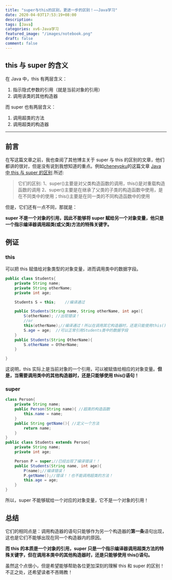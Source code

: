 ```yaml
---
title: "super与this的区别，更进一步的区别！——Java学习"
date: 2020-04-03T17:53:19+08:00
description:
tags: [Java]
categories: xv6-Java学习
featured_image: "/images/notebook.png"
draft: false
comment: false
---
```


## this 与 super 的含义

在 Java 中，this 有两层含义：

1. 指示隐式参数的引用（就是当前对象的引用）
2. 调用该类的其他构造器

而 super 也有两层含义：

1. 调用超类的方法
2. 调用超类的构造器

---

## 前言

在写这篇文章之前，我也查阅了其他博主关于 super 与 this 的区别的文章，他们都讲的很对，但是没有说到我想知道的重点。例如[cheneypku](https://me.csdn.net/zuoyang1990)的这篇文章 [Java 中 this 与 super 的区别](https://blog.csdn.net/zuoyang1990/article/details/53471494) 所述:

> 它们的区别:
> 1、super()主要是对父类构造函数的调用，this()是对重载构造函数的调用
> 2、super()主要是在继承了父类的子类的构造函数中使用，是在不同类中的使用；this()主要是在同一类的不同构造函数中的使用

但是，它们还有一点不同，那就是：

**super 不是一个对象的引用，因此不能够将 super 赋给另一个对象变量，他只是一个指示编译器调用超类(或父类)方法的特殊关键字。**

## 例证

### this

可以把 this 赋值给对象类型的对象变量，进而调用类中的数据字段。

```java
public class Students{
    private String name;
    private String otherName;
    private int age;

    Students S = this;    //编译通过

    public Students(String name, String otherName, int age){
        S(otherName); //出现错误！
        //or
        this(otherName);//编译通过！所以在调用其它构造器时，还是只能使用this()！
        S.age = age;  //可以正常引用Students类中的数据字段
    }
    public Students(String OtherName){
        S.otherName = OtherName;
    }

}
```

这说明，this 实际上是当前对象的一个引用，可以被赋值给相应的对象变量。**但是，当需要调用类中的其他构造器时，还是只能够使用 this()语句！**

### super

```java
class Person{
    private String name;
    public Person(String name){ //超类的构造函数
        this.name = name;
    }
    public String getName(){ //定义一个方法
        return name;
    }
}
public class Students extends Person{
    private String name;
    private int age;

    Person P = super;//已经出现了编译错误！！
    public Students(String name, int age){
        P(name);//编译错误！
        P.getName();//错误！！也不能调用超类的方法！
        this.age = age;
    }
}
```

所以，super 不能够赋给一个对应的对象变量，它不是一个对象的引用！

## 总结

它们的相同点是：调用构造器的语句只能够作为另一个构造器的**第一条**语句出现，这也是它们不能够出现在同一个构造器内的原因。

**而 this 的本质是一个对象的引用，super 只是一个指示编译器调用超类方法的特殊关键字，但在调用本类中的其他构造器时，还是只能够使用 this()语句。**

虽然这个点很小，但是希望能够帮助各位更加深刻的理解 this 和 super 的区别！不正之处，还希望读者不吝赐教！
